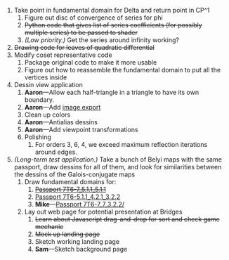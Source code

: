 1. Take point in fundamental domain for Delta and return point in CP^1
   1. Figure out disc of convergence of series for phi
   2. ~~Python code that gives list of series coefficients (for possibly multiple series) to be passed to shader~~
   3. *(Low priority.)* Get the series around infinity working?
2. ~~Drawing code for leaves of quadratic differential~~
3. Modify coset representative code
   1. Package original code to make it more usable
   2. Figure out how to reassemble the fundamental domain to put all the vertices inside
4. Dessin view application
   1. **Aaron**—Allow each half-triangle in a triangle to have its own boundary.
   2. **Aaron**—Add [image export](https://stackoverflow.com/a/45101563/1644283)
   3. Clean up colors
   4. **Aaron**—Antialias dessins
   5. **Aaron**—Add viewpoint transformations
   6. Polishing
      1. For orders 3, 6, 4, we exceed maximum reflection iterations around edges.
5. *(Long-term test application.)* Take a bunch of Belyi maps with the same passport, draw dessins for all of them, and look for similarities between the dessins of the Galois-conjugate maps
   1. Draw fundamental domains for:
      1. ~~[Passport 7T6-7_5.1.1_5.1.1](https://beta.lmfdb.org/Belyi/7T6/7/5.1.1/5.1.1/)~~
      2. [Passport 7T6-5.1.1_4.2.1_3.2.2](https://beta.lmfdb.org/Belyi/7T6/5.1.1/4.2.1/3.2.2/)
      3. **Mike**—[Passport 7T6-7_7_3.2.2/](https://beta.lmfdb.org/Belyi/7T6/7/7/3.2.2/)
   2. Lay out web page for potential presentation at Bridges
      1. ~~Learn about Javascript drag-and-drop for sort and check game mechanic~~
      2. ~~Mock up landing page~~
      3. Sketch working landing page
      4. **Sam**—Sketch background page

